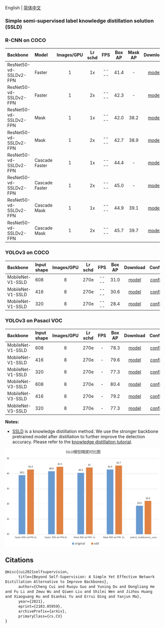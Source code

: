 English | [简体中文](SSLD_PRETRAINED_MODEL.md)

### Simple semi-supervised label knowledge distillation solution (SSLD)

### R-CNN on COCO

| Backbone              |  Model       | Images/GPU | Lr schd | FPS | Box AP | Mask AP |                           Download                           | Config |
| :------------------- | :------------| :-----: | :-----: | :------------: | :-----: | :-----: | :-----------------------------------------------------: | :-----: |
| ResNet50-vd-SSLDv2-FPN      | Faster         |    1    |   1x    |     ----     |  41.4  |  -  | [model](https://paddledet.bj.bcebos.com/models/faster_rcnn_r50_vd_fpn_ssld_1x_coco.pdparams) | [config](https://github.com/PaddlePaddle/PaddleDetection/tree/release/2.5/configs/faster_rcnn/faster_rcnn_r50_vd_fpn_ssld_1x_coco.yml) |
| ResNet50-vd-SSLDv2-FPN      | Faster         |    1    |   2x    |     ----     |  42.3  |  -  | [model](https://paddledet.bj.bcebos.com/models/faster_rcnn_r50_vd_fpn_ssld_2x_coco.pdparams) | [config](https://github.com/PaddlePaddle/PaddleDetection/tree/release/2.5/configs/faster_rcnn/faster_rcnn_r50_vd_fpn_ssld_2x_coco.yml) |
| ResNet50-vd-SSLDv2-FPN         | Mask         |    1    |   1x    |     ----     |  42.0  |    38.2   | [model](https://paddledet.bj.bcebos.com/models/mask_rcnn_r50_vd_fpn_ssld_1x_coco.pdparams) | [config](https://github.com/PaddlePaddle/PaddleDetection/tree/release/2.5/configs/mask_rcnn/mask_rcnn_r50_vd_fpn_ssld_1x_coco.yml) |
| ResNet50-vd-SSLDv2-FPN         | Mask         |    1    |   2x    |     ----     |  42.7 |    38.9   | [model](https://paddledet.bj.bcebos.com/models/mask_rcnn_r50_vd_fpn_ssld_2x_coco.pdparams) | [config](https://github.com/PaddlePaddle/PaddleDetection/tree/release/2.5/configs/mask_rcnn/mask_rcnn_r50_vd_fpn_ssld_2x_coco.yml) |
| ResNet50-vd-SSLDv2-FPN         | Cascade Faster         |    1    |   1x    |     ----     |  44.4  |    -    | [model](https://paddledet.bj.bcebos.com/models/cascade_rcnn_r50_vd_fpn_ssld_1x_coco.pdparams) | [config](https://github.com/PaddlePaddle/PaddleDetection/tree/release/2.5/configs/cascade_rcnn/cascade_rcnn_r50_vd_fpn_ssld_1x_coco.yml) |
| ResNet50-vd-SSLDv2-FPN         | Cascade Faster         |    1    |   2x    |     ----     |  45.0  |    -    | [model](https://paddledet.bj.bcebos.com/models/cascade_rcnn_r50_vd_fpn_ssld_2x_coco.pdparams) | [config](https://github.com/PaddlePaddle/PaddleDetection/tree/release/2.5/configs/cascade_rcnn/cascade_rcnn_r50_vd_fpn_ssld_2x_coco.yml) |
| ResNet50-vd-SSLDv2-FPN         | Cascade Mask         |    1    |   1x    |     ----     |  44.9 |    39.1    | [model](https://paddledet.bj.bcebos.com/models/cascade_mask_rcnn_r50_vd_fpn_ssld_1x_coco.pdparams) | [config](https://github.com/PaddlePaddle/PaddleDetection/tree/release/2.5/configs/cascade_rcnn/cascade_mask_rcnn_r50_vd_fpn_ssld_1x_coco.yml) |
| ResNet50-vd-SSLDv2-FPN         | Cascade Mask         |    1    |   2x    |     ----     |  45.7  |    39.7    | [model](https://paddledet.bj.bcebos.com/models/cascade_mask_rcnn_r50_vd_fpn_ssld_2x_coco.pdparams) | [config](https://github.com/PaddlePaddle/PaddleDetection/tree/release/2.5/configs/cascade_rcnn/cascade_mask_rcnn_r50_vd_fpn_ssld_2x_coco.yml) |

### YOLOv3 on COCO

| Backbone            |   Input shape   | Images/GPU | Lr schd | FPS | Box AP |                          Download                           | Config |
| :----------------- | :-------- | :-----------: | :------: | :---------: | :----: | :----------------------------------------------------: | :-----: |
| MobileNet-V1-SSLD         | 608         |    8    |   270e    |     ----     |  31.0  | [model](https://paddledet.bj.bcebos.com/models/yolov3_mobilenet_v1_ssld_270e_coco.pdparams) | [config](https://github.com/PaddlePaddle/PaddleDetection/tree/release/2.5/configs/yolov3/yolov3_mobilenet_v1_ssld_270e_coco.yml) |
| MobileNet-V1-SSLD         | 416         |    8    |   270e    |     ----     |  30.6  | [model](https://paddledet.bj.bcebos.com/models/yolov3_mobilenet_v1_ssld_270e_coco.pdparams) | [config](https://github.com/PaddlePaddle/PaddleDetection/tree/release/2.5/configs/yolov3/yolov3_mobilenet_v1_ssld_270e_coco.yml) |
| MobileNet-V1-SSLD         | 320         |    8    |   270e    |     ----     |  28.4  | [model](https://paddledet.bj.bcebos.com/models/yolov3_mobilenet_v1_ssld_270e_coco.pdparams) | [config](https://github.com/PaddlePaddle/PaddleDetection/tree/release/2.5/configs/yolov3/yolov3_mobilenet_v1_ssld_270e_coco.yml) |

### YOLOv3 on Pasacl VOC

| Backbone            |   Input shape   | Images/GPU | Lr schd | FPS | Box AP |                          Download                           | Config |
| :----------------- | :-------- | :-----------: | :------: | :---------: | :----: | :----------------------------------------------------: | :-----: |
| MobileNet-V1-SSLD | 608  |    8    |   270e  |      -        |  78.3  | [model](https://paddledet.bj.bcebos.com/models/yolov3_mobilenet_v1_ssld_270e_voc.pdparams) | [config](https://github.com/PaddlePaddle/PaddleDetection/tree/release/2.5/configs/yolov3/yolov3_mobilenet_v1_ssld_270e_voc.yml) |
| MobileNet-V1-SSLD | 416  |    8    |   270e  |      -        |  79.6  | [model](https://paddledet.bj.bcebos.com/models/yolov3_mobilenet_v1_ssld_270e_voc.pdparams) | [config](https://github.com/PaddlePaddle/PaddleDetection/tree/release/2.5/configs/yolov3/yolov3_mobilenet_v1_ssld_270e_voc.yml) |
| MobileNet-V1-SSLD | 320  |    8    |   270e  |      -        |  77.3  | [model](https://paddledet.bj.bcebos.com/models/yolov3_mobilenet_v1_ssld_270e_voc.pdparams) | [config](https://github.com/PaddlePaddle/PaddleDetection/tree/release/2.5/configs/yolov3/yolov3_mobilenet_v1_ssld_270e_voc.yml) |
| MobileNet-V3-SSLD | 608  |    8    |   270e  |      -        |  80.4  | [model](https://paddledet.bj.bcebos.com/models/yolov3_mobilenet_v3_large_ssld_270e_voc.pdparams) | [config](https://github.com/PaddlePaddle/PaddleDetection/tree/release/2.5/configs/yolov3/yolov3_mobilenet_v3_large_ssld_270e_voc.yml) |
| MobileNet-V3-SSLD | 416  |    8    |   270e  |      -        |  79.2  | [model](https://paddledet.bj.bcebos.com/models/yolov3_mobilenet_v3_large_ssld_270e_voc.pdparams) | [config](https://github.com/PaddlePaddle/PaddleDetection/tree/release/2.5/configs/yolov3/yolov3_mobilenet_v3_large_ssld_270e_voc.yml) |
| MobileNet-V3-SSLD | 320  |    8    |   270e  |      -        |  77.3  | [model](https://paddledet.bj.bcebos.com/models/yolov3_mobilenet_v3_large_ssld_270e_voc.pdparams) | [config](https://github.com/PaddlePaddle/PaddleDetection/tree/release/2.5/configs/yolov3/yolov3_mobilenet_v3_large_ssld_270e_voc.yml) |

**Notes:**

- [SSLD](https://arxiv.org/abs/2103.05959) is a knowledge distillation method. We use the stronger backbone pretrained model after distillation to further improve the detection accuracy. Please refer to the [knowledge distillation tutorial](https://github.com/PaddlePaddle/PaddleClas/blob/develop/docs/en/advanced_tutorials/distillation/distillation_en.md).

![demo image](../images/ssld_model.png)

## Citations
```
@misc{cui2021selfsupervision,
      title={Beyond Self-Supervision: A Simple Yet Effective Network Distillation Alternative to Improve Backbones},
      author={Cheng Cui and Ruoyu Guo and Yuning Du and Dongliang He and Fu Li and Zewu Wu and Qiwen Liu and Shilei Wen and Jizhou Huang and Xiaoguang Hu and Dianhai Yu and Errui Ding and Yanjun Ma},
      year={2021},
      eprint={2103.05959},
      archivePrefix={arXiv},
      primaryClass={cs.CV}
}
```
